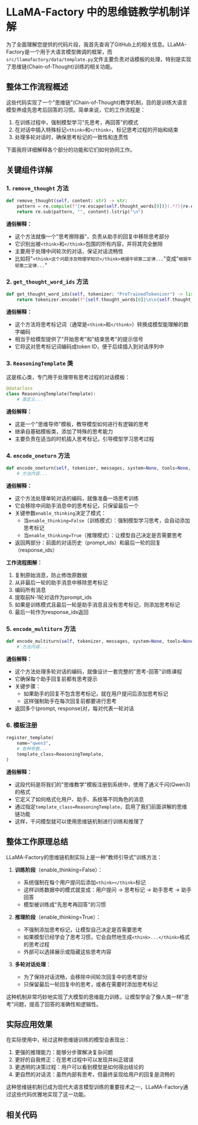 # LLaMA-Factory 中的思维链教学机制详解

为了全面理解您提供的代码片段，我首先查询了GitHub上的相关信息。LLaMA-Factory是一个用于大语言模型微调的框架，而`src/llamafactory/data/template.py`文件主要负责对话模板的处理，特别是实现了思维链(Chain-of-Thought)训练的相关功能。

## 整体工作流程概述

这些代码实现了一个"思维链"(Chain-of-Thought)教学机制，目的是训练大语言模型养成先思考后回答的习惯。简单来说，它的工作流程是：

1. 在训练过程中，强制模型学习"先思考，再回答"的模式
2. 在对话中插入特殊标记`<think>`和`</think>`，标记思考过程的开始和结束
3. 处理多轮对话时，确保思考标记的一致性和连贯性

下面我将详细解释各个部分的功能和它们如何协同工作。

## 关键组件详解

### 1. `remove_thought` 方法

```python
def remove_thought(self, content: str) -> str:
    pattern = re.compile(f"{re.escape(self.thought_words[0])}(.*?){re.escape(self.thought_words[1])}", re.DOTALL)
    return re.sub(pattern, "", content).lstrip("\n")
```

**通俗解释：**
- 这个方法就像一个"思考擦除器"，负责从助手的回复中移除思考部分
- 它识别出被`<think>`和`</think>`包围的所有内容，并将其完全删除
- 主要用于处理中间轮次的对话，保证对话流畅性
- 比如将"`<think>这个问题涉及物理学知识</think>根据牛顿第二定律...`"变成"`根据牛顿第二定律...`"

### 2. `get_thought_word_ids` 方法

```python
def get_thought_word_ids(self, tokenizer: "PreTrainedTokenizer") -> list[int]:
    return tokenizer.encode(f"{self.thought_words[0]}\n\n{self.thought_words[1]}\n\n", add_special_tokens=False)
```

**通俗解释：**
- 这个方法将思考标记词（通常是`<think>`和`</think>`）转换成模型能理解的数字编码
- 相当于给模型提供了"开始思考"和"结束思考"的提示信号
- 它将这对思考标记词编码成token ID，便于后续插入到对话序列中

### 3. `ReasoningTemplate` 类

这是核心类，专门用于处理带有思考过程的对话模板：

```python
@dataclass
class ReasoningTemplate(Template):
    # 类定义...
```

**通俗解释：**
- 这是一个"思维导师"模板，教导模型如何进行有逻辑的思考
- 继承自基础模板类，添加了特殊的思考能力
- 主要负责在适当的时机插入思考标记，引导模型学习思考过程

### 4. `encode_oneturn` 方法

```python
def encode_oneturn(self, tokenizer, messages, system=None, tools=None, enable_thinking=False):
    # 方法内容...
```

**通俗解释：**
- 这个方法处理单轮对话的编码，就像准备一场思考训练
- 它会移除中间助手消息中的思考标记，只保留最后一个
- 关键参数`enable_thinking`决定了模式：
  - 当`enable_thinking=False`（训练模式）：强制模型学习思考，会自动添加思考标记
  - 当`enable_thinking=True`（推理模式）：让模型自己决定是否需要思考
- 返回两部分：前面的对话历史（prompt_ids）和最后一轮的回复（response_ids）

**工作流程图解：**
1. 复制原始消息，防止修改原数据
2. 从非最后一轮的助手消息中移除思考标记
3. 编码所有消息
4. 提取前N-1轮对话作为prompt_ids
5. 如果是训练模式且最后一轮是助手消息且没有思考标记，则添加思考标记
6. 最后一轮作为response_ids返回

### 5. `encode_multiturn` 方法

```python
def encode_multiturn(self, tokenizer, messages, system=None, tools=None):
    # 方法内容...
```

**通俗解释：**
- 这个方法处理多轮对话的编码，就像设计一套完整的"思考-回答"训练课程
- 它确保每个助手回复前都有思考提示
- 关键步骤：
  - 如果助手的回复不包含思考标记，就在用户提问后添加思考标记
  - 这样强制助手在每次回复前都要进行思考
- 返回多个(prompt, response)对，每对代表一轮对话

### 6. 模板注册

```python
register_template(
    name="qwen3",
    # 各种参数...
    template_class=ReasoningTemplate,   
)
```

**通俗解释：**
- 这段代码是将我们的"思维教学"模板注册到系统中，使用了通义千问(Qwen3)的格式
- 它定义了如何格式化用户、助手、系统等不同角色的消息
- 通过指定`template_class=ReasoningTemplate`，启用了我们前面讲解的思维链功能
- 这样，千问模型就可以使用思维链机制进行训练和推理了

## 整体工作原理总结

LLaMA-Factory的思维链机制实际上是一种"教师引导式"训练方法：

1. **训练阶段**（enable_thinking=False）：
   - 系统强制在每个用户提问后添加`<think></think>`标记
   - 这样训练数据中的模式就变成：用户提问 → 思考标记 → 助手思考 → 助手回答
   - 模型被训练成"先思考再回答"的习惯

2. **推理阶段**（enable_thinking=True）：
   - 不强制添加思考标记，让模型自己决定是否需要思考
   - 如果模型已经学会了思考习惯，它会自然地生成`<think>...</think>`格式的思考过程
   - 外部可以选择展示或隐藏这些思考内容

3. **多轮对话处理**：
   - 为了保持对话流畅，会移除中间轮次回复中的思考部分
   - 只保留最后一轮回复中的思考，或者在需要时添加思考标记

这种机制非常巧妙地实现了大模型的思维能力训练，让模型学会了像人类一样"思考"问题，提高了回答的准确性和逻辑性。

## 实际应用效果

在实际使用中，经过这种思维链训练的模型会表现出：

1. 更强的推理能力：能够分步骤解决复杂问题
2. 更好的自我修正：在思考过程中可以发现并纠正错误
3. 更透明的决策过程：用户可以看到模型是如何得出结论的
4. 更自然的对话流：虽然内部有思考，但最终呈现给用户的回复是流畅的

这种思维链机制已成为现代大语言模型训练的重要技术之一，LLaMA-Factory通过这些代码优雅地实现了这一功能。









## 相关代码

```python




```

```python




```

```python




```

```python




```